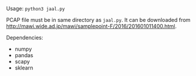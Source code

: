 Usage: `python3 jaal.py`

PCAP file must be in same directory as `jaal.py`. It can be downloaded from http://mawi.wide.ad.jp/mawi/samplepoint-F/2016/201601011400.html.

Dependencies:
- numpy
- pandas
- scapy
- sklearn